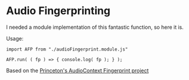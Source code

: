 Audio Fingerprinting
====================

I needed a module implementation of this fantastic function, so here it is.

Usage:
```
import AFP from "./audioFingerprint.module.js"
```

```
AFP.run( ( fp ) => { console.log( fp ); } );
```

Based on the [Princeton's AudioContext Fingerprint project](https://audiofingerprint.openwpm.com/)
